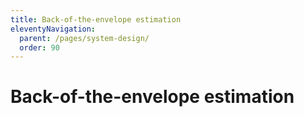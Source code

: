 ```yaml
---
title: Back-of-the-envelope estimation
eleventyNavigation:
  parent: /pages/system-design/
  order: 90
---
```


# Back-of-the-envelope estimation
